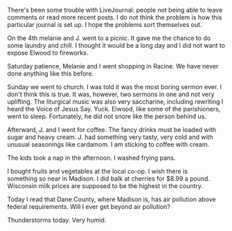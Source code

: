 <html><body><p>There's been some trouble with LiveJournal: people not being able to leave comments or read more recent posts. I do not think the problem is how this particular journal is set up. I hope the problems sort themselves out.

On the 4th melanie and J. went to a picnic. It gave me the chance to do some laundry and chill. I thought it would be a long day and I did not want to expose Elwood to fireworks.

Saturday patience, Melanie and I went shopping in Racine. We have never done anything like this before.

Sunday we went to church. I was told it was the most boring sermon ever. I don't think this is true. It was, however, two sermons in one and not very uplifting. The liturgical music was also very saccharine, including rewriting I heard the Voice of Jesus Say. Yuck. Elwood, like some of the parishioners, went to sleep. Fortunately, he did not snore like the person behind us. 

Afterward, J. and I went for coffee. The fancy drinks must be loaded with sugar and heavy cream. J. had something very tasty, very cold and with unusual seasonings like cardamom. I am sticking to coffee with cream.

The kids took a nap in the afternoon. I washed frying pans.

I bought fruits and vegetables at the local co-op. I wish there is something so near in Madison. I did balk at cherries for $8.99 a pound. Wisconsin milk prices are supposed to be the highest in the country.

Today I read that Dane County, where Madison is, has air pollution above federal requirements. Will I ever get beyond air pollution?

Thunderstorms today. Very humid.     </p></body></html>
